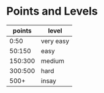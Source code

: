 # Points and Levels

| points  | level     |
| ------- | --------- |
| 0:50    | very easy |
| 50:150  | easy      |
| 150:300 | medium    |
| 300:500 | hard      |
| 500+    | insay     |
